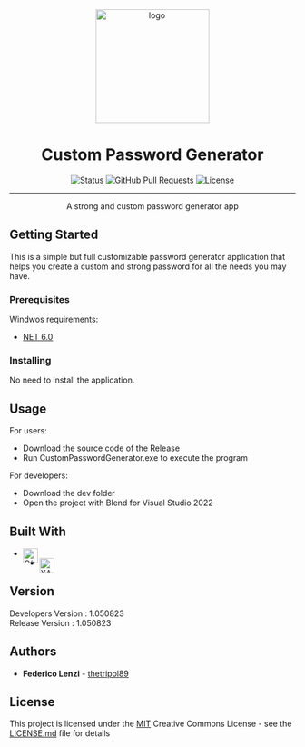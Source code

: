 <div align="center">
  <img src="https://www.coinsmart.com/wp-content/themes/coin-wp/assets/images/password-generator@2x.png" alt="logo" width="200" height="auto" />
</div>

<h1 align="center">Custom Password Generator</h1>

<div align="center">

  [![Status](https://img.shields.io/badge/status-active-success.svg)]() 
  [![GitHub Pull Requests](https://img.shields.io/github/issues-pr/kylelobo/The-Documentation-Compendium.svg)](https://github.com/THETRIPOL89/CustomPassGen/pulls)
  [![License](https://img.shields.io/badge/license-MIT-blue.svg)](https://github.com/THETRIPOL89/CustomPassGen/blob/main/LICENSE.md)

</div>

---

<p align="center">A strong and custom password generator app</p>

## Getting Started

This is a simple but full customizable password generator application that helps you create a custom and strong password for all the needs you may have.

### Prerequisites

Windwos requirements: 
- [NET 6.0](https://dotnet.microsoft.com/en-us/download/dotnet/6.0)

### Installing

No need to install the application.

## Usage

For users:<br>
 - Download the source code of the Release
 - Run CustomPasswordGenerator.exe to execute the program

For developers:<br>
 - Download the dev folder
 - Open the project with Blend for Visual Studio 2022

## Built With

  - <img align="left" alt="C#" width="26px" src="https://iconape.com/wp-content/png_logo_vector/c.png"/>
  - <img align="left" alt="XAML" width="26px" src="https://i.imgur.com/MowHj1Q.png"/>

## Version

Developers Version : 1.050823 <br>
Release Version : 1.050823

## Authors

  - **Federico Lenzi** -
    [thetripol89](https://github.com/thetripol89)

## License

This project is licensed under the [MIT](LICENSE.md)
Creative Commons License - see the [LICENSE.md](LICENSE.md) file for
details
